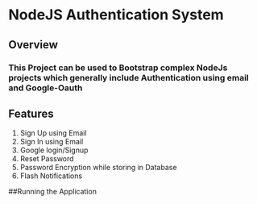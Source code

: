 # NodeJS Authentication System

## Overview
### This Project can be used to Bootstrap complex NodeJs projects which generally include Authentication using email and Google-Oauth

## Features
1. Sign Up using Email
2. Sign In using Email
3. Google login/Signup
4. Reset Password
5. Password Encryption while storing in Database
6. Flash Notifications

##Running the Application
